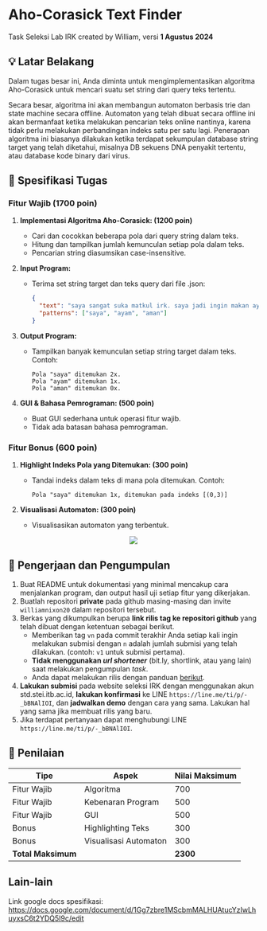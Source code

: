 # Aho-Corasick Text Finder
Task Seleksi Lab IRK created by William, versi **1 Agustus 2024**

## 💡 Latar Belakang
Dalam tugas besar ini, Anda diminta untuk mengimplementasikan algoritma Aho-Corasick untuk mencari suatu set string dari query teks tertentu.

Secara besar, algoritma ini akan membangun automaton berbasis trie dan state machine secara offline. Automaton yang telah dibuat secara offline ini akan bermanfaat ketika melakukan pencarian teks online nantinya, karena tidak perlu melakukan perbandingan indeks satu per satu lagi. Penerapan algoritma ini biasanya dilakukan ketika terdapat sekumpulan database string target yang telah diketahui, misalnya DB sekuens DNA penyakit tertentu, atau database kode binary dari virus.

## 📝 Spesifikasi Tugas
### Fitur Wajib (1700 poin)
1. **Implementasi Algoritma Aho-Corasick: (1200 poin)**
   - Cari dan cocokkan beberapa pola dari query string dalam teks.
   - Hitung dan tampilkan jumlah kemunculan setiap pola dalam teks.
   - Pencarian string diasumsikan case-insensitive.

2. **Input Program:**
   - Terima set string target dan teks query dari file .json:
     ```json
     {
       "text": "saya sangat suka matkul irk. saya jadi ingin makan ayam.",
       "patterns": ["saya", "ayam", "aman"]
     }
     ```

3. **Output Program:**
   - Tampilkan banyak kemunculan setiap string target dalam teks. Contoh:
     ```
     Pola "saya" ditemukan 2x.
     Pola "ayam" ditemukan 1x.
     Pola "aman" ditemukan 0x.
     ```

4. **GUI & Bahasa Pemrograman: (500 poin)**
   - Buat GUI sederhana untuk operasi fitur wajib.
   - Tidak ada batasan bahasa pemrograman.

### Fitur Bonus (600 poin)
1. **Highlight Indeks Pola yang Ditemukan: (300 poin)**
   - Tandai indeks dalam teks di mana pola ditemukan. Contoh:
     ```
     Pola "saya" ditemukan 1x, ditemukan pada indeks [(0,3)]
     ```

2. **Visualisasi Automaton: (300 poin)**
   - Visualisasikan automaton yang terbentuk.
<div align=center>
<img  src="https://github.com/user-attachments/assets/ccc9feed-e991-49de-90a3-6aee56c3b821">
</div>

## 📂 Pengerjaan dan Pengumpulan
1. Buat README untuk dokumentasi yang minimal mencakup cara menjalankan program, dan output hasil uji setiap fitur yang dikerjakan.
2. Buatlah repositori **private** pada github masing-masing dan invite `williamnixon20` dalam repositori tersebut.
3. Berkas yang dikumpulkan berupa **link rilis tag ke repositori github** yang telah dibuat dengan ketentuan sebagai berikut.
    - Memberikan tag `vn` pada commit terakhir Anda setiap kali ingin melakukan submisi dengan `n` adalah jumlah submisi yang telah dilakukan. (contoh: `v1` untuk submisi pertama).
    - **Tidak menggunakan *url shortener*** (bit.ly, shortlink, atau yang lain) saat melakukan pengumpulan *task*.
    - Anda dapat melakukan rilis dengan panduan [berikut](https://docs.github.com/en/repositories/releasing-projects-on-github/managing-releases-in-a-repository).
4. **Lakukan submisi** pada website seleksi IRK dengan menggunakan akun std.stei.itb.ac.id, **lakukan konfirmasi** ke LINE `https://line.me/ti/p/-_bBNAlIOI`, dan **jadwalkan demo** dengan cara yang sama. Lakukan hal yang sama jika membuat rilis yang baru.
5. Jika terdapat pertanyaan dapat menghubungi LINE `https://line.me/ti/p/-_bBNAlIOI`.

## 📌 Penilaian
| Tipe | Aspek | Nilai Maksimum |
|------|-------|----------------|
| Fitur Wajib | Algoritma | 700 |
| Fitur Wajib | Kebenaran Program | 500 |
| Fitur Wajib | GUI | 500 |
| Bonus | Highlighting Teks | 300 |
| Bonus | Visualisasi Automaton | 300 |
| **Total Maksimum** | | **2300** |

## Lain-lain
Link google docs spesifikasi: https://docs.google.com/document/d/1Gg7zbre1MScbmMALHUAtucYzIwLhuyxsC6t2YDQ5I9c/edit
